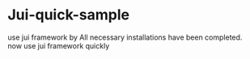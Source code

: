 # Jui-quick-sample
use jui framework by All necessary installations have been completed. <br>
now use jui framework quickly
